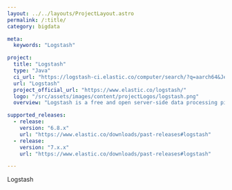 ```yaml
---
layout: ../../layouts/ProjectLayout.astro
permalink: /:title/
category: bigdata

meta:
  keywords: "Logstash"

project:
  title: "Logstash"
  type: "Java"
  ci_url: "https://logstash-ci.elastic.co/computer/search/?q=aarch64&Jenkins-Crumb=fc179e0b76031b4d1ab62e53f5e30dd7d62a39f4e56bb94e8f1258b7fdfc9b48"
  url: "Logstash"
  project_official_url: "https://www.elastic.co/logstash/"
  logo: "/src/assets/images/content/projectLogos/logstash.png"
  overview: "Logstash is a free and open server-side data processing pipeline that ingests data from a multitude of sources, transforms it, and then sends it to your favorite stash."

supported_releases:
  - release:
    version: "6.8.x"
    url: "https://www.elastic.co/downloads/past-releases#logstash"
  - release:
    version: "7.x.x"
    url: "https://www.elastic.co/downloads/past-releases#logstash"

---
```


<p>Logstash</p>
